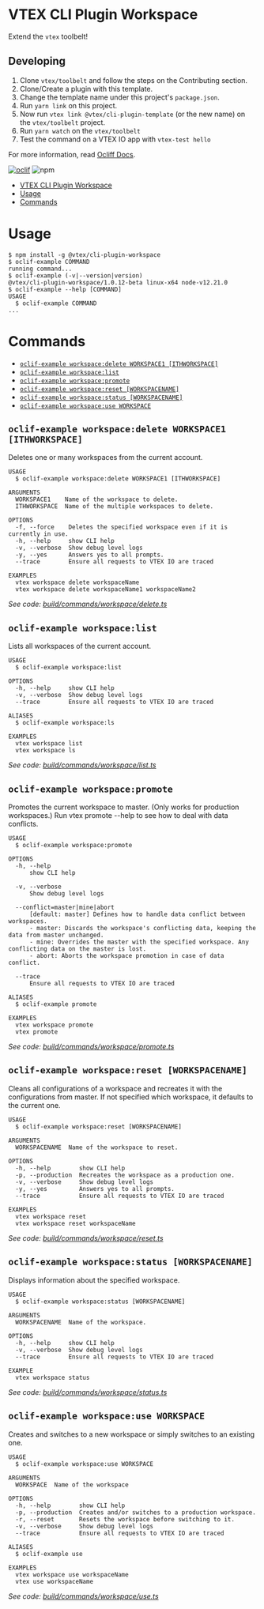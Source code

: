 # VTEX CLI Plugin Workspace

Extend the `vtex` toolbelt!

## Developing

1. Clone `vtex/toolbelt` and follow the steps on the Contributing section.
2. Clone/Create a plugin with this template.
3. Change the template name under this project's `package.json`.
2. Run `yarn link` on this project.
3. Now run `vtex link @vtex/cli-plugin-template` (or the new name) on the `vtex/toolbelt` project.
4. Run `yarn watch` on the `vtex/toolbelt`
5. Test the command on a VTEX IO app with `vtex-test hello`

For more information, read [Ocliff Docs](https://oclif.io/docs/introduction).

[![oclif](https://img.shields.io/badge/cli-oclif-brightgreen.svg)](https://oclif.io)
![npm](https://img.shields.io/npm/v/@vtex/cli-plugin-workspace)

<!-- toc -->
* [VTEX CLI Plugin Workspace](#vtex-cli-plugin-workspace)
* [Usage](#usage)
* [Commands](#commands)
<!-- tocstop -->
# Usage
<!-- usage -->
```sh-session
$ npm install -g @vtex/cli-plugin-workspace
$ oclif-example COMMAND
running command...
$ oclif-example (-v|--version|version)
@vtex/cli-plugin-workspace/1.0.12-beta linux-x64 node-v12.21.0
$ oclif-example --help [COMMAND]
USAGE
  $ oclif-example COMMAND
...
```
<!-- usagestop -->
# Commands
<!-- commands -->
* [`oclif-example workspace:delete WORKSPACE1 [ITHWORKSPACE]`](#oclif-example-workspacedelete-workspace1-ithworkspace)
* [`oclif-example workspace:list`](#oclif-example-workspacelist)
* [`oclif-example workspace:promote`](#oclif-example-workspacepromote)
* [`oclif-example workspace:reset [WORKSPACENAME]`](#oclif-example-workspacereset-workspacename)
* [`oclif-example workspace:status [WORKSPACENAME]`](#oclif-example-workspacestatus-workspacename)
* [`oclif-example workspace:use WORKSPACE`](#oclif-example-workspaceuse-workspace)

## `oclif-example workspace:delete WORKSPACE1 [ITHWORKSPACE]`

Deletes one or many workspaces from the current account.

```
USAGE
  $ oclif-example workspace:delete WORKSPACE1 [ITHWORKSPACE]

ARGUMENTS
  WORKSPACE1    Name of the workspace to delete.
  ITHWORKSPACE  Name of the multiple workspaces to delete.

OPTIONS
  -f, --force    Deletes the specified workspace even if it is currently in use.
  -h, --help     show CLI help
  -v, --verbose  Show debug level logs
  -y, --yes      Answers yes to all prompts.
  --trace        Ensure all requests to VTEX IO are traced

EXAMPLES
  vtex workspace delete workspaceName
  vtex workspace delete workspaceName1 workspaceName2
```

_See code: [build/commands/workspace/delete.ts](https://github.com/vtex/cli-plugin-workspace/blob/v1.0.12-beta/build/commands/workspace/delete.ts)_

## `oclif-example workspace:list`

Lists all workspaces of the current account.

```
USAGE
  $ oclif-example workspace:list

OPTIONS
  -h, --help     show CLI help
  -v, --verbose  Show debug level logs
  --trace        Ensure all requests to VTEX IO are traced

ALIASES
  $ oclif-example workspace:ls

EXAMPLES
  vtex workspace list
  vtex workspace ls
```

_See code: [build/commands/workspace/list.ts](https://github.com/vtex/cli-plugin-workspace/blob/v1.0.12-beta/build/commands/workspace/list.ts)_

## `oclif-example workspace:promote`

Promotes the current workspace to master. (Only works for production workspaces.) Run vtex promote --help to see how to deal with data conflicts.

```
USAGE
  $ oclif-example workspace:promote

OPTIONS
  -h, --help
      show CLI help

  -v, --verbose
      Show debug level logs

  --conflict=master|mine|abort
      [default: master] Defines how to handle data conflict between workspaces.
      - master: Discards the workspace's conflicting data, keeping the data from master unchanged.
      - mine: Overrides the master with the specified workspace. Any conflicting data on the master is lost.
      - abort: Aborts the workspace promotion in case of data conflict.

  --trace
      Ensure all requests to VTEX IO are traced

ALIASES
  $ oclif-example promote

EXAMPLES
  vtex workspace promote
  vtex promote
```

_See code: [build/commands/workspace/promote.ts](https://github.com/vtex/cli-plugin-workspace/blob/v1.0.12-beta/build/commands/workspace/promote.ts)_

## `oclif-example workspace:reset [WORKSPACENAME]`

Cleans all configurations of a workspace and recreates it with the configurations from master. If not specified which workspace, it defaults to the current one.

```
USAGE
  $ oclif-example workspace:reset [WORKSPACENAME]

ARGUMENTS
  WORKSPACENAME  Name of the workspace to reset.

OPTIONS
  -h, --help        show CLI help
  -p, --production  Recreates the workspace as a production one.
  -v, --verbose     Show debug level logs
  -y, --yes         Answers yes to all prompts.
  --trace           Ensure all requests to VTEX IO are traced

EXAMPLES
  vtex workspace reset
  vtex workspace reset workspaceName
```

_See code: [build/commands/workspace/reset.ts](https://github.com/vtex/cli-plugin-workspace/blob/v1.0.12-beta/build/commands/workspace/reset.ts)_

## `oclif-example workspace:status [WORKSPACENAME]`

Displays information about the specified workspace.

```
USAGE
  $ oclif-example workspace:status [WORKSPACENAME]

ARGUMENTS
  WORKSPACENAME  Name of the workspace.

OPTIONS
  -h, --help     show CLI help
  -v, --verbose  Show debug level logs
  --trace        Ensure all requests to VTEX IO are traced

EXAMPLE
  vtex workspace status
```

_See code: [build/commands/workspace/status.ts](https://github.com/vtex/cli-plugin-workspace/blob/v1.0.12-beta/build/commands/workspace/status.ts)_

## `oclif-example workspace:use WORKSPACE`

Creates and switches to a new workspace or simply switches to an existing one.

```
USAGE
  $ oclif-example workspace:use WORKSPACE

ARGUMENTS
  WORKSPACE  Name of the workspace

OPTIONS
  -h, --help        show CLI help
  -p, --production  Creates and/or switches to a production workspace.
  -r, --reset       Resets the workspace before switching to it.
  -v, --verbose     Show debug level logs
  --trace           Ensure all requests to VTEX IO are traced

ALIASES
  $ oclif-example use

EXAMPLES
  vtex workspace use workspaceName
  vtex use workspaceName
```

_See code: [build/commands/workspace/use.ts](https://github.com/vtex/cli-plugin-workspace/blob/v1.0.12-beta/build/commands/workspace/use.ts)_
<!-- commandsstop -->
